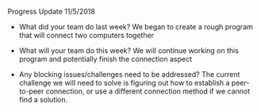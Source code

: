 Progress Update 11/5/2018

- What did your team do last week?
	We began to create a rough program that will connect two computers together

- What will your team do this week?
	We will continue working on this program and potentially finish the connection aspect
	
- Any blocking issues/challenges need to be addressed?
	The current challenge we will need to solve is figuring out how to establish a peer-to-peer connection, or use a different connection method if we cannot find a solution.